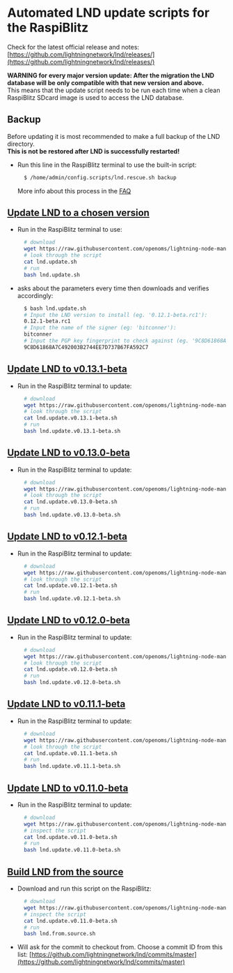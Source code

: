 # Automated LND update scripts for the RaspiBlitz

Check for the latest official release and notes: [https://github.com/lightningnetwork/lnd/releases/](https://github.com/lightningnetwork/lnd/releases/)

**WARNING for every major version update: After the migration the LND database will be only compatible with that new version and above.**  
This means that the update script needs to be run each time when a clean RaspiBlitz SDcard image is used to access the LND database.

## Backup

Before updating it is most recommended to make a full backup of the LND directory.  
**This is not be restored after LND is successfully restarted!**

* Run this line in the RaspiBlitz terminal to use the built-in script:

  ```bash
    $ /home/admin/config.scripts/lnd.rescue.sh backup
  ```

  More info about this process in the [FAQ](https://github.com/rootzoll/raspiblitz/blob/master/FAQ.md#2-making-a-complete-lnd-data-backup)

## [Update LND to a chosen version](https://github.com/openoms/lightning-node-management/tree/4d79ea41252f3fb2729aa9c2bd2be591b7c98299/lnd.updates/lnd.update.sh)

* Run in the RaspiBlitz terminal to use:

  ```bash
    # download
    wget https://raw.githubusercontent.com/openoms/lightning-node-management/master/lnd.updates/lnd.update.sh
    # look through the script
    cat lnd.update.sh
    # run
    bash lnd.update.sh
  ```

* asks about the parameters every time then downloads and verifies accordingly:

  ```bash
    $ bash lnd.update.sh
    # Input the LND version to install (eg. '0.12.1-beta.rc1'):
    0.12.1-beta.rc1
    # Input the name of the signer (eg: 'bitconner'):
    bitconner
    # Input the PGP key fingerprint to check against (eg. '9C8D61868A7C492003B2744EE7D737B67FA592C7'):
    9C8D61868A7C492003B2744EE7D737B67FA592C7
  ```

## [Update LND to v0.13.1-beta](https://github.com/openoms/lightning-node-management/blob/master/lnd.updates/lnd.update.v0.13.1-beta.sh)

* Run in the RaspiBlitz terminal to update:

  ```bash
    # download
    wget https://raw.githubusercontent.com/openoms/lightning-node-management/master/lnd.updates/lnd.update.v0.13.1-beta.sh
    # look through the script
    cat lnd.update.v0.13.1-beta.sh
    # run
    bash lnd.update.v0.13.1-beta.sh
  ```

## [Update LND to v0.13.0-beta](https://github.com/openoms/lightning-node-management/blob/master/lnd.updates/lnd.update.v0.13.0-beta.sh)

* Run in the RaspiBlitz terminal to update:

  ```bash
    # download
    wget https://raw.githubusercontent.com/openoms/lightning-node-management/master/lnd.updates/lnd.update.v0.13.0-beta.sh
    # look through the script
    cat lnd.update.v0.13.0-beta.sh
    # run
    bash lnd.update.v0.13.0-beta.sh
  ```

## [Update LND to v0.12.1-beta](https://github.com/openoms/lightning-node-management/blob/master/lnd.updates/lnd.update.v0.12.1-beta.sh)

* Run in the RaspiBlitz terminal to update:

  ```bash
    # download
    wget https://raw.githubusercontent.com/openoms/lightning-node-management/master/lnd.updates/lnd.update.v0.12.1-beta.sh
    # look through the script
    cat lnd.update.v0.12.1-beta.sh
    # run
    bash lnd.update.v0.12.1-beta.sh
  ```

## [Update LND to v0.12.0-beta](https://github.com/openoms/lightning-node-management/blob/master/lnd.updates/lnd.update.v0.12.0-beta.sh)

* Run in the RaspiBlitz terminal to update:

  ```bash
    # download
    wget https://raw.githubusercontent.com/openoms/lightning-node-management/master/lnd.updates/lnd.update.v0.12.0-beta.sh
    # look through the script
    cat lnd.update.v0.12.0-beta.sh
    # run
    bash lnd.update.v0.12.0-beta.sh
  ```

## [Update LND to v0.11.1-beta](https://github.com/openoms/lightning-node-management/blob/master/lnd.updates/lnd.update.v0.11.1-beta.sh)

* Run in the RaspiBlitz terminal to update:

  ```bash
    # download
    wget https://raw.githubusercontent.com/openoms/lightning-node-management/master/lnd.updates/lnd.update.v0.11.1-beta.sh
    # look through the script
    cat lnd.update.v0.11.1-beta.sh
    # run
    bash lnd.update.v0.11.1-beta.sh
  ```

## [Update LND to v0.11.0-beta](https://github.com/openoms/lightning-node-management/blob/master/lnd.updates/lnd.update.v0.11.0-beta.sh)

* Run in the RaspiBlitz terminal to update:

  ```bash
    # download
    wget https://raw.githubusercontent.com/openoms/lightning-node-management/master/lnd.updates/lnd.update.v0.11.0-beta.sh
    # inspect the script
    cat lnd.update.v0.11.0-beta.sh
    # run
    bash lnd.update.v0.11.0-beta.sh
  ```

## [Build LND from the source](https://github.com/openoms/lightning-node-management/tree/4d79ea41252f3fb2729aa9c2bd2be591b7c98299/lnd.updates/lnd.from.source.sh)

* Download and run this script on the RaspiBlitz:

  ```bash
    # download
    wget https://raw.githubusercontent.com/openoms/lightning-node-management/master/lnd.updates/lnd.from.source.sh 
    # inspect the script
    cat lnd.update.v0.11.0-beta.sh
    # run
    bash lnd.from.source.sh
  ```

* Will ask for the commit to checkout from. Choose a commit ID from this list: [https://github.com/lightningnetwork/lnd/commits/master](https://github.com/lightningnetwork/lnd/commits/master)

